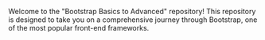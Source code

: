 Welcome to the "Bootstrap Basics to Advanced" repository! This repository is designed to take you on a comprehensive journey through Bootstrap, one of the most popular front-end frameworks.
